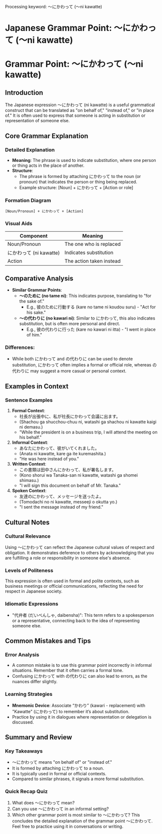 Processing keyword: ～にかわって (〜ni kawatte)
# Japanese Grammar Point: ～にかわって (〜ni kawatte)
# Grammar Point: ～にかわって (～ni kawatte)
## Introduction
The Japanese expression ～にかわって (ni kawatte) is a useful grammatical construct that can be translated as "on behalf of," "instead of," or "in place of." It is often used to express that someone is acting in substitution or representation of someone else.
## Core Grammar Explanation
### Detailed Explanation
- **Meaning**: The phrase is used to indicate substitution, where one person or thing acts in the place of another.
- **Structure**: 
  - The phrase is formed by attaching にかわって to the noun (or pronoun) that indicates the person or thing being replaced. 
  - Example structure: [Noun] + にかわって + [Action or role]
### Formation Diagram
```
[Noun/Pronoun] + にかわって + [Action]
```
### Visual Aids
| Component       | Meaning                   |
|-----------------|---------------------------|
| Noun/Pronoun    | The one who is replaced    |
| にかわって (ni kawatte) | Indicates substitution  |
| Action          | The action taken instead   |
## Comparative Analysis
- **Similar Grammar Points**:
  - **～のために (no tame ni)**: This indicates purpose, translating to "for the sake of." 
    - E.g., 彼のために行動する (kare no tame ni koudou suru) - "Act for his sake."
  - **～の代わりに (no kawari ni)**: Similar to にかわって, this also indicates substitution, but is often more personal and direct.
    - E.g., 彼の代わりに行った (kare no kawari ni itta) - "I went in place of him."
### Differences:
- While both にかわって and の代わりに can be used to denote substitution, にかわって often implies a formal or official role, whereas の代わりに may suggest a more casual or personal context.
## Examples in Context
### Sentence Examples
1. **Formal Context**:
   - 社長が出張中に、私が社長にかわって会議に出ます。
   - (Shachou ga shucchou-chuu ni, watashi ga shachou ni kawatte kaigi ni demasu.)
   - "While the president is on a business trip, I will attend the meeting on his behalf."
2. **Informal Context**:
   - あなたにかわって、彼がいてくれました。
   - (Anata ni kawatte, kare ga ite kuremashita.)
   - "He was here instead of you."
3. **Written Context**:
   - この書類は田中さんにかわって、私が署名します。
   - (Kono shorui wa Tanaka-san ni kawatte, watashi ga shomei shimasu.)
   - "I will sign this document on behalf of Mr. Tanaka."
4. **Spoken Context**:
   - 友達のにかわって、メッセージを送ったよ。
   - (Tomodachi no ni kawatte, messeeji o okutta yo.)
   - "I sent the message instead of my friend."
## Cultural Notes
### Cultural Relevance
Using ～にかわって can reflect the Japanese cultural values of respect and obligation. It demonstrates deference to others by acknowledging that you are fulfilling a role or responsibility in someone else's absence.
### Levels of Politeness
This expression is often used in formal and polite contexts, such as business meetings or official communications, reflecting the need for respect in Japanese society.
### Idiomatic Expressions
- "代弁者 (だいべんしゃ, daibensha)": This term refers to a spokesperson or a representative, connecting back to the idea of representing someone else.
## Common Mistakes and Tips
### Error Analysis
- A common mistake is to use this grammar point incorrectly in informal situations. Remember that it often carries a formal tone.
- Confusing にかわって with の代わりに can also lead to errors, as the nuances differ slightly.
### Learning Strategies
- **Mnemonic Device**: Associate “かわり” (kawari - replacement) with "Kawatte" (にかわって) to remember it’s about substitution.
- Practice by using it in dialogues where representation or delegation is discussed.
## Summary and Review
### Key Takeaways
- ～にかわって means "on behalf of" or "instead of."
- It is formed by attaching にかわって to a noun.
- It is typically used in formal or official contexts.
- Compared to similar phrases, it signals a more formal substitution.
### Quick Recap Quiz
1. What does ～にかわって mean?
2. Can you use ～にかわって in an informal setting?
3. Which other grammar point is most similar to ～にかわって? 
This concludes the detailed explanation of the grammar point ～にかわって. Feel free to practice using it in conversations or writing.
